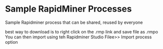 # Sample RapidMiner Processes

Sample Rapidminer process that can be shared, reused by everyone

best way to download is to right click on the .rmp link and save file as .rmpo
You can then import using teh Rapidminer Studio Filee>> Import process option
